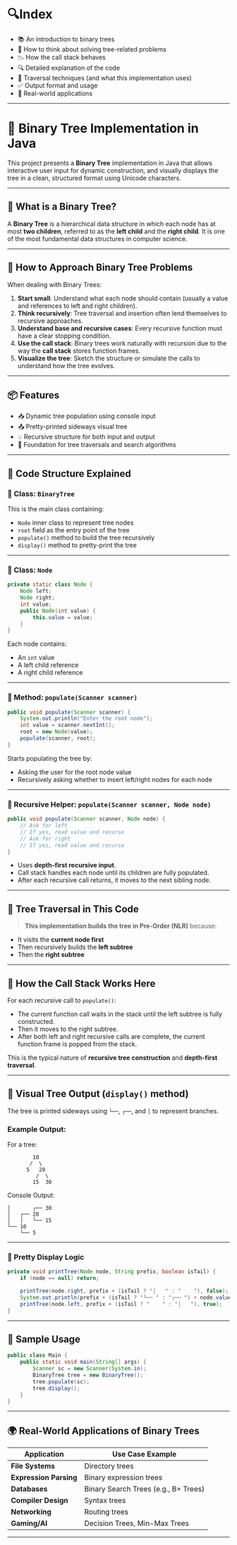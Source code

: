 # 🔍Index
* 📚 An introduction to binary trees
* 🧠 How to think about solving tree-related problems
* 📉 How the call stack behaves
* 🔍 Detailed explanation of the code
* 🔁 Traversal techniques (and what this implementation uses)
* ✅ Output format and usage
* 📌 Real-world applications

---

# 🌳 Binary Tree Implementation in Java

This project presents a **Binary Tree** implementation in Java that allows interactive user input for dynamic construction, and visually displays the tree in a clean, structured format using Unicode characters.

---

## 📖 What is a Binary Tree?

A **Binary Tree** is a hierarchical data structure in which each node has at most **two children**, referred to as the **left child** and the **right child**. It is one of the most fundamental data structures in computer science.

---

## 🧠 How to Approach Binary Tree Problems

When dealing with Binary Trees:

1. **Start small**: Understand what each node should contain (usually a value and references to left and right children).
2. **Think recursively**: Tree traversal and insertion often lend themselves to recursive approaches.
3. **Understand base and recursive cases**: Every recursive function must have a clear stopping condition.
4. **Use the call stack**: Binary trees work naturally with recursion due to the way the **call stack** stores function frames.
5. **Visualize the tree**: Sketch the structure or simulate the calls to understand how the tree evolves.

---

## 📦 Features

- 📥 Dynamic tree population using console input
- 📤 Pretty-printed sideways visual tree
- 💡 Recursive structure for both input and output
- 🧱 Foundation for tree traversals and search algorithms

---

## 🧬 Code Structure Explained

### 🔹 Class: `BinaryTree`

This is the main class containing:

- `Node` inner class to represent tree nodes
- `root` field as the entry point of the tree
- `populate()` method to build the tree recursively
- `display()` method to pretty-print the tree

---

### 🔹 Class: `Node`

```java
private static class Node {
    Node left;
    Node right;
    int value;
    public Node(int value) {
        this.value = value;
    }
}
````

Each node contains:

* An `int` value
* A left child reference
* A right child reference

---

### 🔹 Method: `populate(Scanner scanner)`

```java
public void populate(Scanner scanner) {
    System.out.println("Enter the root node");
    int value = scanner.nextInt();
    root = new Node(value);
    populate(scanner, root);
}
```

Starts populating the tree by:

* Asking the user for the root node value
* Recursively asking whether to insert left/right nodes for each node

---

### 🔹 Recursive Helper: `populate(Scanner scanner, Node node)`

```java
public void populate(Scanner scanner, Node node) {
    // Ask for left
    // If yes, read value and recurse
    // Ask for right
    // If yes, read value and recurse
}
```

* Uses **depth-first recursive input**.
* Call stack handles each node until its children are fully populated.
* After each recursive call returns, it moves to the next sibling node.

---

## 🔁 Tree Traversal in This Code

> **This implementation builds the tree in Pre-Order (NLR)** because:

* It visits the **current node first**
* Then recursively builds the **left subtree**
* Then the **right subtree**

---

## 🧠 How the Call Stack Works Here

For each recursive call to `populate()`:

* The current function call waits in the stack until the left subtree is fully constructed.
* Then it moves to the right subtree.
* After both left and right recursive calls are complete, the current function frame is popped from the stack.

This is the typical nature of **recursive tree construction** and **depth-first traversal**.

---

## 🎨 Visual Tree Output (`display()` method)

The tree is printed sideways using `└──`, `┌──`, and `│` to represent branches.

### Example Output:

For a tree:

```
        10
       /  \
      5   20
         /  \
        15  30
```

Console Output:

```
│       ┌── 30
│   ┌── 20
│   │   └── 15
└── 10
    └── 5
```

---

### 🔹 Pretty Display Logic

```java
private void printTree(Node node, String prefix, boolean isTail) {
    if (node == null) return;

    printTree(node.right, prefix + (isTail ? "│   " : "    "), false);
    System.out.println(prefix + (isTail ? "└── " : "┌── ") + node.value);
    printTree(node.left, prefix + (isTail ? "    " : "│   "), true);
}
```

---

## 🧪 Sample Usage

```java
public class Main {
    public static void main(String[] args) {
        Scanner sc = new Scanner(System.in);
        BinaryTree tree = new BinaryTree();
        tree.populate(sc);
        tree.display();
    }
}
```

---

## 🌍 Real-World Applications of Binary Trees

| Application            | Use Case Example                     |
| ---------------------- | ------------------------------------ |
| **File Systems**       | Directory trees                      |
| **Expression Parsing** | Binary expression trees              |
| **Databases**          | Binary Search Trees (e.g., B+ Trees) |
| **Compiler Design**    | Syntax trees                         |
| **Networking**         | Routing trees                        |
| **Gaming/AI**          | Decision Trees, Min-Max Trees        |

---


